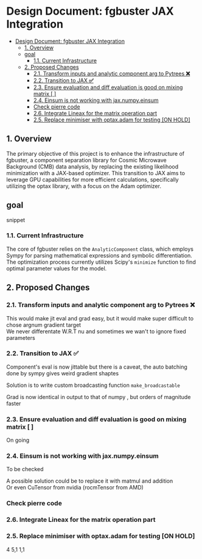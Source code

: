 # Design Document: fgbuster JAX Integration

- [Design Document: fgbuster JAX Integration](#design-document-fgbuster-jax-integration)
  - [1. Overview](#1-overview)
  - [goal](#goal)
    - [1.1. Current Infrastructure](#11-current-infrastructure)
  - [2. Proposed Changes](#2-proposed-changes)
    - [2.1. Transform inputs and analytic component arg to Pytrees **❌**](#21-transform-inputs-and-analytic-component-arg-to-pytrees-)
    - [2.2. Transition to JAX  **✅**](#22-transition-to-jax--)
    - [2.3. Ensure evaluation and diff evaluation is good on mixing matrix \[ \]](#23-ensure-evaluation-and-diff-evaluation-is-good-on-mixing-matrix--)
    - [2.4. Einsum is not working with jax.numpy.einsum](#24-einsum-is-not-working-with-jaxnumpyeinsum)
    - [Check pierre code](#check-pierre-code)
    - [2.6. Integrate Lineax for the matrix operation part](#26-integrate-lineax-for-the-matrix-operation-part)
    - [2.5. Replace minimiser with optax.adam for testing \[ON HOLD\]](#25-replace-minimiser-with-optaxadam-for-testing-on-hold)

## 1. Overview

The primary objective of this project is to enhance the infrastructure of fgbuster, a component separation library for Cosmic Microwave Background (CMB) data analysis, by replacing the existing likelihood minimization with a JAX-based optimizer. This transition to JAX aims to leverage GPU capabilities for more efficient calculations, specifically utilizing the optax library, with a focus on the Adam optimizer.

## goal

snippet

### 1.1. Current Infrastructure

The core of fgbuster relies on the `AnalyticComponent` class, which employs Sympy for parsing mathematical expressions and symbolic differentiation. The optimization process currently utilizes Scipy's `minimize` function to find optimal parameter values for the model.

## 2. Proposed Changes

### 2.1. Transform inputs and analytic component arg to Pytrees **&#10060;**

This would make jit eval and grad easy, but it would make super difficult to chose argnum gradient target\
We never differentate W.R.T nu and sometimes we wan't to ignore fixed parameters

### 2.2. Transition to JAX  **&#9989;**

Component's eval is now jittable but there is a caveat, the auto batching done by sympy gives weird gradient shaptes

Solution is to write custom broadcasting function `make_broadcastable` 

Grad is now identical in output to that of numpy , but orders of magnitude faster


### 2.3. Ensure evaluation and diff evaluation is good on mixing matrix [ ]

On going


### 2.4. Einsum is not working with jax.numpy.einsum

To be checked

A possible solution could be to replace it with matmul and addition\
Or even CuTensor from nvidia (rocmTensor from AMD)

### Check pierre code

### 2.6. Integrate Lineax for the matrix operation part


### 2.5. Replace minimiser with optax.adam for testing [ON HOLD]



4 5,1 1,1
